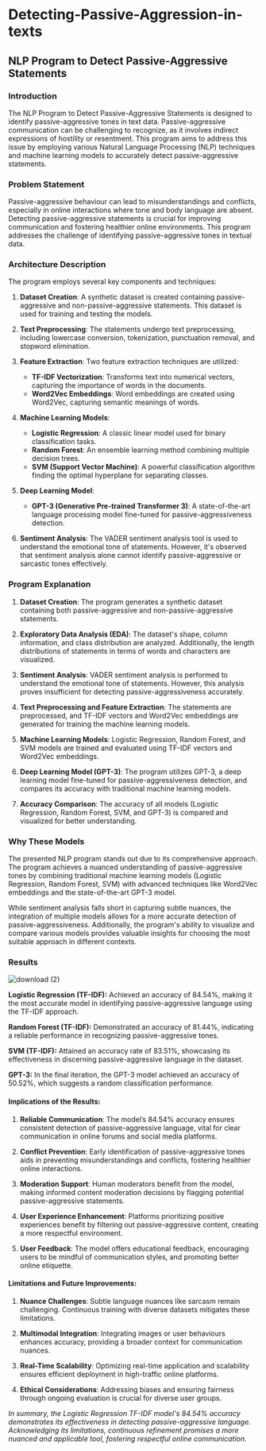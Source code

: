 # Detecting-Passive-Aggression-in-texts

## NLP Program to Detect Passive-Aggressive Statements

### Introduction

The NLP Program to Detect Passive-Aggressive Statements is designed to identify passive-aggressive tones in text data. Passive-aggressive communication can be challenging to recognize, as it involves indirect expressions of hostility or resentment. This program aims to address this issue by employing various Natural Language Processing (NLP) techniques and machine learning models to accurately detect passive-aggressive statements.

### Problem Statement

Passive-aggressive behaviour can lead to misunderstandings and conflicts, especially in online interactions where tone and body language are absent. Detecting passive-aggressive statements is crucial for improving communication and fostering healthier online environments. This program addresses the challenge of identifying passive-aggressive tones in textual data.

### Architecture Description

The program employs several key components and techniques:

1. **Dataset Creation**: A synthetic dataset is created containing passive-aggressive and non-passive-aggressive statements. This dataset is used for training and testing the models.

2. **Text Preprocessing**: The statements undergo text preprocessing, including lowercase conversion, tokenization, punctuation removal, and stopword elimination.

3. **Feature Extraction**: Two feature extraction techniques are utilized:
   - **TF-IDF Vectorization**: Transforms text into numerical vectors, capturing the importance of words in the documents.
   - **Word2Vec Embeddings**: Word embeddings are created using Word2Vec, capturing semantic meanings of words.

4. **Machine Learning Models**:
   - **Logistic Regression**: A classic linear model used for binary classification tasks.
   - **Random Forest**: An ensemble learning method combining multiple decision trees.
   - **SVM (Support Vector Machine)**: A powerful classification algorithm finding the optimal hyperplane for separating classes.

5. **Deep Learning Model**: 
   - **GPT-3 (Generative Pre-trained Transformer 3)**: A state-of-the-art language processing model fine-tuned for passive-aggressiveness detection.

6. **Sentiment Analysis**: The VADER sentiment analysis tool is used to understand the emotional tone of statements. However, it's observed that sentiment analysis alone cannot identify passive-aggressive or sarcastic tones effectively.

### Program Explanation

1. **Dataset Creation**: The program generates a synthetic dataset containing both passive-aggressive and non-passive-aggressive statements.

2. **Exploratory Data Analysis (EDA)**: The dataset's shape, column information, and class distribution are analyzed. Additionally, the length distributions of statements in terms of words and characters are visualized.

3. **Sentiment Analysis**: VADER sentiment analysis is performed to understand the emotional tone of statements. However, this analysis proves insufficient for detecting passive-aggressiveness accurately.

4. **Text Preprocessing and Feature Extraction**: The statements are preprocessed, and TF-IDF vectors and Word2Vec embeddings are generated for training the machine learning models.

5. **Machine Learning Models**: Logistic Regression, Random Forest, and SVM models are trained and evaluated using TF-IDF vectors and Word2Vec embeddings.

6. **Deep Learning Model (GPT-3)**: The program utilizes GPT-3, a deep learning model fine-tuned for passive-aggressiveness detection, and compares its accuracy with traditional machine learning models.

7. **Accuracy Comparison**: The accuracy of all models (Logistic Regression, Random Forest, SVM, and GPT-3) is compared and visualized for better understanding.


### Why These Models

The presented NLP program stands out due to its comprehensive approach. The program achieves a nuanced understanding of passive-aggressive tones by combining traditional machine learning models (Logistic Regression, Random Forest, SVM) with advanced techniques like Word2Vec embeddings and the state-of-the-art GPT-3 model.

While sentiment analysis falls short in capturing subtle nuances, the integration of multiple models allows for a more accurate detection of passive-aggressiveness. Additionally, the program's ability to visualize and compare various models provides valuable insights for choosing the most suitable approach in different contexts.

### Results


![download (2)](https://github.com/Ashwath0102/Detecting-Passive-Aggression-in-texts/assets/59199696/39780500-cc9a-40a6-b103-25630a43901f)

**Logistic Regression (TF-IDF):** Achieved an accuracy of 84.54%, making it the most accurate model in identifying passive-aggressive language using the TF-IDF approach.

**Random Forest (TF-IDF):** Demonstrated an accuracy of 81.44%, indicating a reliable performance in recognizing passive-aggressive tones.

**SVM (TF-IDF):** Attained an accuracy rate of 83.51%, showcasing its effectiveness in discerning passive-aggressive language in the dataset.

**GPT-3:** In the final iteration, the GPT-3 model achieved an accuracy of 50.52%, which suggests a random classification performance.


#### **Implications of the Results:**

1. **Reliable Communication**: The model’s 84.54% accuracy ensures consistent detection of passive-aggressive language, vital for clear communication in online forums and social media platforms.

2. **Conflict Prevention**: Early identification of passive-aggressive tones aids in preventing misunderstandings and conflicts, fostering healthier online interactions.

3. **Moderation Support**: Human moderators benefit from the model, making informed content moderation decisions by flagging potential passive-aggressive statements.

4. **User Experience Enhancement**: Platforms prioritizing positive experiences benefit by filtering out passive-aggressive content, creating a more respectful environment.

5. **User Feedback**: The model offers educational feedback, encouraging users to be mindful of communication styles, and promoting better online etiquette.

#### **Limitations and Future Improvements:**

1. **Nuance Challenges**: Subtle language nuances like sarcasm remain challenging. Continuous training with diverse datasets mitigates these limitations.

2. **Multimodal Integration**: Integrating images or user behaviours enhances accuracy, providing a broader context for communication nuances.

3. **Real-Time Scalability**: Optimizing real-time application and scalability ensures efficient deployment in high-traffic online platforms.

4. **Ethical Considerations**: Addressing biases and ensuring fairness through ongoing evaluation is crucial for diverse user groups.

*In summary, the Logistic Regression TF-IDF model's 84.54% accuracy demonstrates its effectiveness in detecting passive-aggressive language. Acknowledging its limitations, continuous refinement promises a more nuanced and applicable tool, fostering respectful online communication.*
